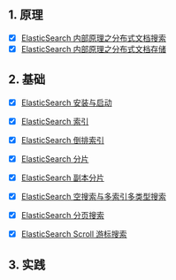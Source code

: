 ## 1. 原理

- [x] [ElasticSearch 内部原理之分布式文档搜索](https://smartsi.blog.csdn.net/article/details/127661672)
- [x] [ElasticSearch 内部原理之分布式文档存储](https://smartsi.blog.csdn.net/article/details/127627130)

## 2. 基础

- [x] [ElasticSearch 安装与启动]()
- [x] [ElasticSearch 索引](https://smartsi.blog.csdn.net/article/details/127680384)
- [x] [ElasticSearch 倒排索引](https://smartsi.blog.csdn.net/article/details/52858049)
- [x] [ElasticSearch 分片](https://smartsi.blog.csdn.net/article/details/127698067)
- [x] [ElasticSearch 副本分片](https://smartsi.blog.csdn.net/article/details/71514693)
- [x] [ElasticSearch 空搜索与多索引多类型搜索](https://smartsi.blog.csdn.net/article/details/72553319)
- [x] [ElasticSearch 分页搜索](https://smartsi.blog.csdn.net/article/details/72558047)
- [x] [ElasticSearch Scroll 游标搜索](https://smartsi.blog.csdn.net/article/details/127697883)


## 3. 实践
